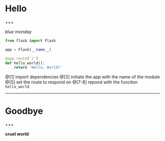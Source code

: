 # Hello

+++ 

_blue monday_

```python
from flask import Flask

app = Flask(__name__)

@app.route('/')
def hello_world():
    return 'Hello, World!'
```

@[1] import dependencies
@[3] initiate the app with the name of the module 
@[5] set the route to respond on 
@[7-8] repond with the funciton `hello_world`

---

# Goodbye

+++

**cruel world**

